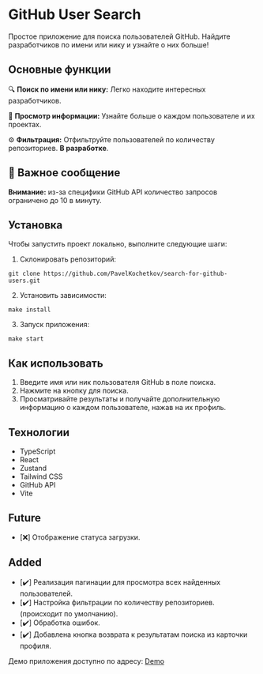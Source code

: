 # GitHub User Search

Простое приложение для поиска пользователей GitHub. Найдите разработчиков по имени или нику и узнайте о них больше!

## Основные функции

🔍 **Поиск по имени или нику:** Легко находите интересных разработчиков.

👤 **Просмотр информации:** Узнайте больше о каждом пользователе и их проектах.

⚙️ **Фильтрация:** Отфильтруйте пользователей по количеству репозиториев. **В разработке**.

## 🔔 Важное сообщение

**Внимание:** из-за специфики GitHub API количество запросов ограничено до 10 в минуту.

## Установка

Чтобы запустить проект локально, выполните следующие шаги:

1. Склонировать репозиторий:

```
git clone https://github.com/PavelKochetkov/search-for-github-users.git
```
2. Установить зависимости:

```
make install
```
3. Запуск приложения:

```
make start
```
## Как использовать

1. Введите имя или ник пользователя GitHub в поле поиска.
2. Нажмите на кнопку для поиска.
3. Просматривайте результаты и получайте дополнительную информацию о каждом пользователе, нажав на их профиль.

## Технологии

- TypeScript
- React
- Zustand
- Tailwind CSS
- GitHub API
- Vite

## Future

- [❌] Отображение статуса загрузки.

## Added

- [✔️] Реализация пагинации для просмотра всех найденных пользователей.
- [✔️] Настройка фильтрации по количеству репозиториев. (происходит по умолчанию).
- [✔️] Обработка ошибок.
- [✔️] Добавлена кнопка возврата к результатам поиска из карточки профиля.

Демо приложения доступно по адресу: [Demo](https://search-for-github-users-tan.vercel.app/)